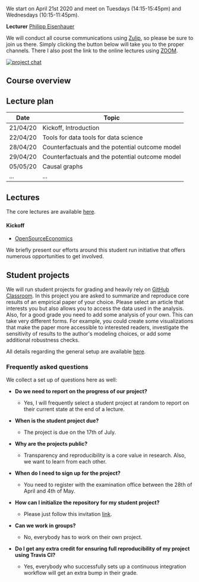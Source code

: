 We start on April 21st 2020 and meet on Tuesdays (14:15-15:45pm) and Wednesdays (10:15-11:45pm).

**Lecturer** [Philipp Eisenhauer](https://peisenha.github.io)

We will conduct all course communications using [Zulip](https://zulip.com/), so please be sure to join us there. Simply clicking the button below will take you to the proper channels. There I also post the link to the online lectures using [ZOOM](https://zoom.us/).

[![project chat](https://img.shields.io/badge/zulip-join_chat-brightgreen.svg)](https://hca.zulipchat.com/)

## Course overview

## Lecture plan

| Date      | Topic                                                     |
| ----------| --------------------------------------------------------- |
| 21/04/20  | Kickoff, Introduction                                     |
| 22/04/20  | Tools for data tools for data science                     |
| 28/04/20  | Counterfactuals and the potential outcome model           |
| 29/04/20  | Counterfactuals and the potential outcome model           |
| 05/05/20  | Causal graphs                                             |
| ...       | ...                                                       |

## Lectures

The core lectures are available [here](https://github.com/HumanCapitalAnalysis/microeconometrics/blob/master/README.md).

#### Kickoff

* [OpenSourceEconomics](https://opensourceeconomics.github.io/)

We briefly present our efforts around this student run initiative that offers numerous opportunities to get involved.

## Student projects

We will run student projects for grading and heavily rely on [GitHub Classroom](https://classroom.github.com). In this project you are asked to summarize and reproduce core results of an empirical paper of your choice. Please select an article that interests you but also allows you to access the data used in the analysis. Also, for a good grade you need to add some analysis of your own. This can take very different forms. For example, you could create some visualizations that make the paper more accessible to interested readers, investigate the sensitivity of results to the author's modeling choices, or add some additional robustness checks.

All details regarding the general setup are available [here](https://github.com/HumanCapitalAnalysis/student-project-template).

### Frequently asked questions

We collect a set up of questions here as well:

* **Do we need to report on the progress of our project?**

  * Yes, I will frequently select a student project at random to report on their current state at the end of a lecture.


* **When is the student project due?**

  * The project is due on the 17th of July.


* **Why are the projects public?**

  * Transparency and reproducibility is a core value in research. Also, we want to learn from each other.


* **When do I need to sign up for the project?**

  * You need to register with the examination office between the 28th of April and 4th of May.


* **How can I initialize the repository for my student project?**

  * Please just follow this invitation [link](https://classroom.github.com/a/AIR1HxcC).


* **Can we work in groups?**

  * No, everybody has to work on their own project.


* **Do I get any extra credit for ensuring full reproducibility of my project using Travis CI?**

  * Yes, everybody who successfully sets up a continuous integration workflow will get an extra bump in their grade.
